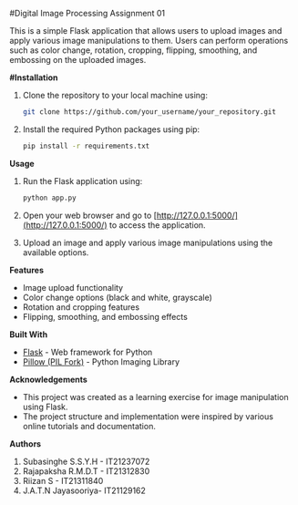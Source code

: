 #Digital Image Processing Assignment 01


This is a simple Flask application that allows users to upload images and apply various image manipulations to them. Users can perform operations such as color change, rotation, cropping, flipping, smoothing, and embossing on the uploaded images.

**#Installation**

1. Clone the repository to your local machine using:

   ```bash
   git clone https://github.com/your_username/your_repository.git
   ```

2. Install the required Python packages using pip:

   ```bash
   pip install -r requirements.txt
   ```

**Usage**

1. Run the Flask application using:

   ```bash
   python app.py
   ```

2. Open your web browser and go to [http://127.0.0.1:5000/](http://127.0.0.1:5000/) to access the application.

3. Upload an image and apply various image manipulations using the available options.

**Features**

- Image upload functionality
- Color change options (black and white, grayscale)
- Rotation and cropping features
- Flipping, smoothing, and embossing effects

**Built With**

- [Flask](https://flask.palletsprojects.com/) - Web framework for Python
- [Pillow (PIL Fork)](https://python-pillow.org/) - Python Imaging Library

**Acknowledgements**

- This project was created as a learning exercise for image manipulation using Flask.
- The project structure and implementation were inspired by various online tutorials and documentation.

**Authors**

1. Subasinghe S.S.Y.H - IT21237072
2. Rajapaksha R.M.D.T - IT21312830
3. Riizan S - IT21311840
4. J.A.T.N Jayasooriya- IT21129162
